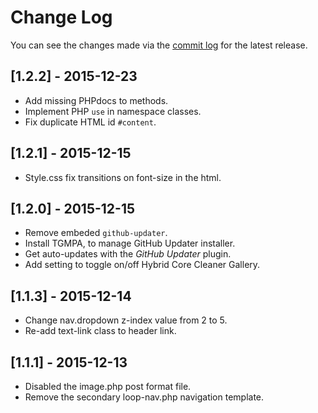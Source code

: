 # Change Log

You can see the changes made via the [commit log](https://github.com/thefrosty/The-One-Theme/commits/master) for the latest release.

## [1.2.2] - 2015-12-23

* Add missing PHPdocs to methods.
* Implement PHP `use` in namespace classes.
* Fix duplicate HTML id `#content`.

## [1.2.1] - 2015-12-15

* Style.css fix transitions on font-size in the html.

## [1.2.0] - 2015-12-15

* Remove embeded `github-updater`.
* Install TGMPA, to manage GitHub Updater installer.
* Get auto-updates with the *GitHub Updater* plugin.
* Add setting to toggle on/off Hybrid Core Cleaner Gallery.

## [1.1.3] - 2015-12-14

* Change nav.dropdown z-index value from 2 to 5.
* Re-add text-link class to header link.

## [1.1.1] - 2015-12-13

* Disabled the image.php post format file.
* Remove the secondary loop-nav.php navigation template.
